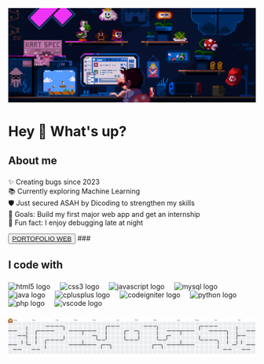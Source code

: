 <div align="center">
  <img style="max-width: 100%; display: inline-block;" src="img/mario.gif"  />
</div>

###

<h1 align="left">Hey 👋 What's up?</h1>



<h2 align="left">About me</h2>

###


###

<p align="left">
✨ Creating bugs since 2023<br>
📚 Currently exploring Machine Learning<br>
🛡️ Just secured ASAH by Dicoding to strengthen my skills<br>
🎯 Goals: Build my first major web app and get an internship<br>
🎲 Fun fact: I enjoy debugging late at night
</p>
<button> 
  <a href="https://portofolio-delta-inky.vercel.app/"> PORTOFOLIO WEB</a> 
</button>
###

<br clear="both">

<h2 align="left">I code with</h2>

###

<div align="left">
  <img src="https://cdn.jsdelivr.net/gh/devicons/devicon/icons/html5/html5-original.svg" height="40" alt="html5 logo"  />
  <img width="12" />
  <img src="https://cdn.jsdelivr.net/gh/devicons/devicon/icons/css3/css3-original.svg" height="40" alt="css3 logo"  />
  <img width="12" />
  <img src="https://cdn.jsdelivr.net/gh/devicons/devicon/icons/javascript/javascript-original.svg" height="40" alt="javascript logo"  />
  <img width="12" />
  <img src="https://cdn.jsdelivr.net/gh/devicons/devicon/icons/mysql/mysql-original.svg" height="40" alt="mysql logo"  />
  <img width="12" />
  <img src="https://cdn.jsdelivr.net/gh/devicons/devicon/icons/java/java-original.svg" height="40" alt="java logo"  />
  <img width="12" />
  <img src="https://cdn.jsdelivr.net/gh/devicons/devicon/icons/cplusplus/cplusplus-original.svg" height="40" alt="cplusplus logo"  />
  <img width="12" />
  <img src="https://cdn.jsdelivr.net/gh/devicons/devicon/icons/codeigniter/codeigniter-plain.svg" height="40" alt="codeigniter logo"  />
  <img width="12" />
  <img src="https://cdn.jsdelivr.net/gh/devicons/devicon/icons/python/python-original.svg" height="40" alt="python logo"  />
  <img width="12" />
  <img src="https://cdn.jsdelivr.net/gh/devicons/devicon/icons/php/php-original.svg" height="40" alt="php logo"  />
  <img width="12" />
  <img src="https://cdn.jsdelivr.net/gh/devicons/devicon/icons/vscode/vscode-original.svg" height="40" alt="vscode logo"  />
</div>

###

<picture>
  <source media="(prefers-color-scheme: dark)" srcset="https://raw.githubusercontent.com/FirdausKz/FirdausKz/output/pacman-contribution-graph-dark.svg">
  <source media="(prefers-color-scheme: light)" srcset="https://raw.githubusercontent.com/FirdausKz/FirdausKz/output/pacman-contribution-graph.svg">
  <img alt="pacman contribution graph" src="https://raw.githubusercontent.com/FirdausKz/FirdausKz/output/pacman-contribution-graph.svg">
</picture>

###
